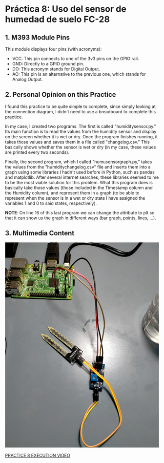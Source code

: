 # Práctica 8: Uso del sensor de humedad de suelo FC-28

## 1. M393 Module Pins

This module displays four pins (with acronyms):

- VCC: This pin connects to one of the 3v3 pins on the GPIO rail.
- GND: Directly to a GPIO ground pin.
- DO: This acronym stands for Digital Output.
- AO: This pin is an alternative to the previous one, which stands for Analog Output.

## 2. Personal Opinion on this Practice

I found this practice to be quite simple to complete, since simply looking at the connection diagram, I didn't need to use a breadboard to complete this practice.

In my case, I created two programs. The first is called "humiditysensor.py." Its main function is to read the values ​​from the humidity sensor and display on the screen whether it is wet or dry. Once the program finishes running, it takes those values ​​and saves them in a file called "changelog.csv." This basically shows whether the sensor is wet or dry (in my case, these values ​​are printed every two seconds).

Finally, the second program, which I called "humusensorgraph.py," takes the values ​​from the "humiditychangelog.csv" file and inserts them into a graph using some libraries I hadn't used before in Python, such as pandas and matplotlib. After several internet searches, these libraries seemed to me to be the most viable solution for this problem. What this program does is basically take those values ​​(those included in the Timestamp column and the Humidity column), and represent them in a graph (to be able to represent when the sensor is in a wet or dry state I have assigned the variables 1 and 0 to said states, respectively).

**NOTE**: On line 16 of this last program we can change the attribute to plt so that it can show us the graph in different ways (bar graph, points, lines, ...).

## 3. Multimedia Content

<p align="center">
  <img src="https://github.com/aleon2020/SYA_2022-2023/blob/main/Pr%C3%A1cticas/Pr%C3%A1ctica%208:%20Uso%20del%20sensor%20de%20humedad%20de%20suelo%20FC-28/media/Imagen%20Circuito%20Pr%C3%A1ctica%208.jpg?raw=true">
</p>

[PRACTICE 8 EXECUTION VIDEO](https://github.com/aleon2020/SYA_2022-2023/blob/main/Pr%C3%A1cticas/Pr%C3%A1ctica%208%3A%20Uso%20del%20sensor%20de%20humedad%20de%20suelo%20FC-28/media/Video%20Ejecuci%C3%B3n%20Pr%C3%A1ctica%208.mp4)
